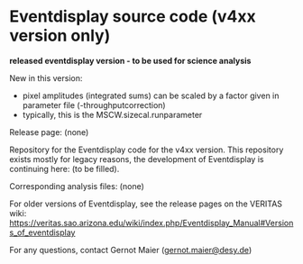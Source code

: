 # Eventdisplay source code (v4xx version only)

**released eventdisplay version - to be used for science analysis**

New in this version:
- pixel amplitudes (integrated sums) can be scaled by a factor given in parameter file (-throughputcorrection)
- typically, this is the MSCW.sizecal.runparameter 

Release page: (none)

Repository for the Eventdisplay code for the v4xx version. This repository exists mostly for legacy reasons, the development of Eventdisplay is continuing here: (to be filled).

Corresponding analysis files: (none)


For older versions of Eventdisplay, see the release pages on the VERITAS wiki:
https://veritas.sao.arizona.edu/wiki/index.php/Eventdisplay_Manual#Versions_of_eventdisplay

For any questions, contact Gernot Maier (gernot.maier@desy.de)
